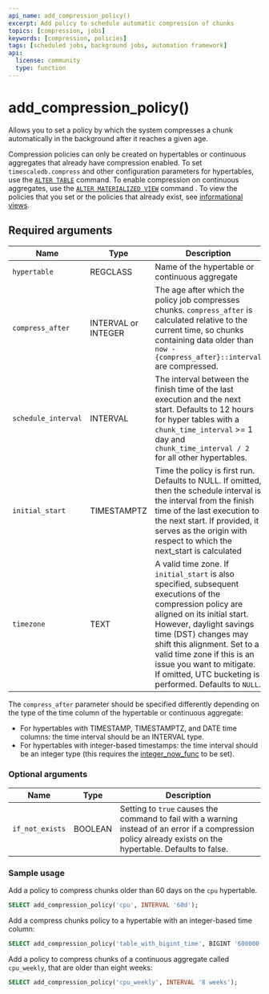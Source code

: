 ```yaml
---
api_name: add_compression_policy()
excerpt: Add policy to schedule automatic compression of chunks
topics: [compression, jobs]
keywords: [compression, policies]
tags: [scheduled jobs, background jobs, automation framework]
api:
  license: community
  type: function
---
```


# add_compression_policy() <Tag type="community" content="community" />

Allows you to set a policy by which the system compresses a chunk
automatically in the background after it reaches a given age.

Compression policies can only be created on hypertables or continuous aggregates
that already have compression enabled. To set `timescaledb.compress` and other
configuration parameters for hypertables, use the
[`ALTER TABLE`][compression_alter-table]
command. To enable compression on continuous aggregates, use the
[`ALTER MATERIALIZED VIEW`][compression_continuous-aggregate]
command . To view the policies that you set or the policies that already exist,
see [informational views][informational-views].

## Required arguments

|Name|Type|Description|
|-|-|-|
|`hypertable`|REGCLASS|Name of the hypertable or continuous aggregate|
|`compress_after`|INTERVAL or INTEGER|The age after which the policy job compresses chunks. `compress_after` is calculated relative to the current time, so chunks containing data older than `now - {compress_after}::interval` are compressed.|
|`schedule_interval`|INTERVAL|The interval between the finish time of the last execution and the next start. Defaults to 12 hours for hyper tables with a `chunk_time_interval` >= 1 day and `chunk_time_interval / 2` for all other hypertables.|
|`initial_start`|TIMESTAMPTZ|Time the policy is first run. Defaults to NULL. If omitted, then the schedule interval is the interval from the finish time of the last execution to the next start. If provided, it serves as the origin with respect to which the next_start is calculated |
|`timezone`|TEXT|A valid time zone. If `initial_start` is also specified, subsequent executions of the compression policy are aligned on its initial start. However, daylight savings time (DST) changes may shift this alignment. Set to a valid time zone if this is an issue you want to mitigate. If omitted, UTC bucketing is performed. Defaults to `NULL`.|

The `compress_after` parameter should be specified differently depending
on the type of the time column of the hypertable or continuous aggregate:

*   For hypertables with TIMESTAMP, TIMESTAMPTZ, and DATE time columns: the time
    interval should be an INTERVAL type.
*   For hypertables with integer-based timestamps: the time interval should be
    an integer type (this requires the [integer_now_func][set_integer_now_func]
    to be set).

### Optional arguments

|Name|Type|Description|
|-|-|-|
|`if_not_exists`|BOOLEAN|Setting to `true` causes the command to fail with a warning instead of an error if a compression policy already exists on the hypertable. Defaults to false.|

### Sample usage

Add a policy to compress chunks older than 60 days on the `cpu` hypertable.

``` sql
SELECT add_compression_policy('cpu', INTERVAL '60d');
```

Add a compress chunks policy to a hypertable with an integer-based time column:

``` sql
SELECT add_compression_policy('table_with_bigint_time', BIGINT '600000');
```

Add a policy to compress chunks of a continuous aggregate called `cpu_weekly`, that are
older than eight weeks:

``` sql
SELECT add_compression_policy('cpu_weekly', INTERVAL '8 weeks');
```

[compression_alter-table]: /api/:currentVersion:/compression/alter_table_compression/
[compression_continuous-aggregate]: /api/:currentVersion:/continuous-aggregates/alter_materialized_view/
[set_integer_now_func]: /api/:currentVersion:/hypertable/set_integer_now_func
[informational-views]: /api/:currentVersion:/informational-views/jobs/
